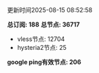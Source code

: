更新时间2025-08-15 08:52:58

**总订阅: 188**
**总节点: 36717**
- vless节点: 12704
- hysteria2节点: 25

**google ping有效节点: 206**
